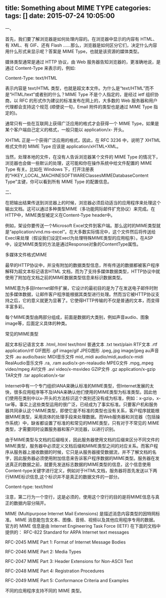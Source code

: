 title: Something about MIME TYPE
categories: 
tags: []
date: 2015-07-24 10:05:00
---
一、

首先，我们要了解浏览器是如何处理内容的。在浏览器中显示的内容有 HTML、有 XML、有 GIF、还有 Flash ……那么，浏览器是如何区分它们，决定什么内容用什么形式来显示呢？答案是 MIME Type，也就是该资源的媒体类型。

媒体类型通常是通过 HTTP 协议，由 Web 服务器告知浏览器的，更准确地说，是通过 Content-Type 来表示的，例如:

Content-Type: text/HTML


表示内容是 text/HTML 类型，也就是超文本文件。为什么是“text/HTML”而不是“HTML/text”或者别的什么？MIME Type 不是个人指定的，是经过 ietf 组织协商，以 RFC 的形式作为建议的标准发布在网上的，大多数的 Web 服务器和用户代理都会支持这个规范 (顺便说一句，Email 附件的类型也是通过 MIME Type 指定的)。

通常只有一些在互联网上获得广泛应用的格式才会获得一个 MIME Type，如果是某个客户端自己定义的格式，一般只能以 application/x- 开头。

XHTML 正是一个获得广泛应用的格式，因此，在 RFC 3236 中，说明了 XHTML 格式文件的 MIME Type 应该是 application/xHTML+XML。

当然，处理本地的文件，在没有人告诉浏览器某个文件的 MIME Type 的情况下，浏览器也会做一些默认的处理，这可能和你在操作系统中给文件配置的 MIME Type 有关。比如在 Windows 下，打开注册表的“HKEY_LOCAL_MACHINESOFTWAREClassesMIMEDatabaseContent Type”主键，你可以看到所有 MIME Type 的配置信息。

 


<!--more-->


二、

在把输出结果传送到浏览器上的时候，浏览器必须启动适当的应用程序来处理这个输出文档。这可以通过多种类型MIME（多功能网际邮件扩充协议）来完成。在HTTP中，MIME类型被定义在Content-Type header中。

例如，架设你要传送一个Microsoft Excel文件到客户端。那么这时的MIME类型就是“application/vnd.ms-excel”。在大多数实际情况中，这个文件然后将传送给Execl来处理（假设我们设定Execl为处理特殊MIME类型的应用程序）。在ASP中，设定MIME类型的方法是通过Response对象的ContentType属性。


多媒体文件格式MIME 

最早的HTTP协议中，并没有附加的数据类型信息，所有传送的数据都被客户程序解释为超文本标记语言HTML 文档，而为了支持多媒体数据类型，HTTP协议中就使用了附加在文档之前的MIME数据类型信息来标识数据类型。

MIME意为多目Internet邮件扩展，它设计的最初目的是为了在发送电子邮件时附加多媒体数据，让邮件客户程序能根据其类型进行处理。然而当它被HTTP协议支持之后，它的意义就更为显著了。它使得HTTP传输的不仅是普通的文本，而变得丰富多彩。

每个MIME类型由两部分组成，前面是数据的大类别，例如声音audio、图象image等，后面定义具体的种类。

常见的MIME类型

超文本标记语言文本 .html,.html text/html 
普通文本 .txt text/plain 
RTF文本 .rtf application/rtf 
GIF图形 .gif image/gif 
JPEG图形 .ipeg,.jpg image/jpeg 
au声音文件 .au audio/basic 
MIDI音乐文件 mid,.midi audio/midi,audio/x-midi 
RealAudio音乐文件 .ra, .ram audio/x-pn-realaudio 
MPEG文件 .mpg,.mpeg video/mpeg 
AVI文件 .avi video/x-msvideo 
GZIP文件 .gz application/x-gzip 
TAR文件 .tar application/x-tar 

Internet中有一个专门组织IANA来确认标准的MIME类型，但Internet发展的太快，很多应用程序等不及IANA来确认他们使用的MIME类型为标准类型。因此他们使用在类别中以x-开头的方法标识这个类别还没有成为标准，例如：x-gzip，x-tar等。事实上这些类型运用的很广泛，已经成为了事实标准。只要客户机和服务器共同承认这个MIME类型，即使它是不标准的类型也没有关系，客户程序就能根据MIME类型，采用具体的处理手段来处理数据。而Web服务器和浏览器（包括操作系统）中，缺省都设置了标准的和常见的MIME类型，只有对于不常见的 MIME类型，才需要同时设置服务器和客户浏览器，以进行识别。

由于MIME类型与文档的后缀相关，因此服务器使用文档的后缀来区分不同文件的MIME类型，服务器中必须定义文档后缀和MIME类型之间的对应关系。而客户程序从服务器上接收数据的时候，它只是从服务器接受数据流，并不了解文档的名字，因此服务器必须使用附加信息来告诉客户程序数据的MIME类型。服务器在发送真正的数据之前，就要先发送标志数据的MIME类型的信息，这个信息使用Content-type关键字进行定义，例如对于HTML文档，服务器将首先发送以下两行MIME标识信息,这个标识并不是真正的数据文件的一部分。

Content-type: text/html

注意，第二行为一个空行，这是必须的，使用这个空行的目的是将MIME信息与真正的数据内容分隔开。

MIME (Multipurpose Internet Mail Extensions) 是描述消息内容类型的因特网标准。
MIME 消息能包含文本、图像、音频、视频以及其他应用程序专用的数据。
官方的 MIME 信息是由 Internet Engineering Task Force (IETF) 在下面的文档中提供的：
RFC-822 Standard for ARPA Internet text messages

RFC-2045 MIME Part 1: Format of Internet Message Bodies

RFC-2046 MIME Part 2: Media Types

RFC-2047 MIME Part 3: Header Extensions for Non-ASCII Text

RFC-2048 MIME Part 4: Registration Procedures

RFC-2049 MIME Part 5: Conformance Criteria and Examples

不同的应用程序支持不同的 MIME 类型。